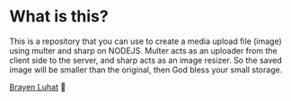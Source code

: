# What is this?

This is a repository that you can use to create a media upload file (image) using multer and sharp on NODEJS. Multer acts as an uploader from the client side to the server, and sharp acts as an image resizer. So the saved image will be smaller than the original, then God bless your small storage.

[Brayen Luhat](https://brayenluhat.xyz) 🙌
